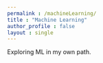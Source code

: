 ```yaml
---
permalink : /machineLearning/
title : "Machine Learning"
author_profile : false
layout : single
---
```

Exploring ML in my own path.
